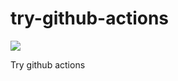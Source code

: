 # try-github-actions
![](https://github.com/cycdpoCodeLab/try-github-actions/workflows/Node%20Test%20CI/badge.svg)

Try github actions
